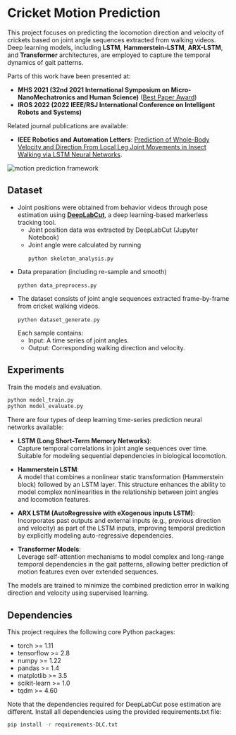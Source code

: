# Cricket Motion Prediction

This project focuses on predicting the locomotion direction and velocity of crickets based on joint angle sequences extracted from walking videos. Deep learning models, including **LSTM**, **Hammerstein-LSTM**, **ARX-LSTM**,  and **Transformer** architectures, are employed to capture the temporal dynamics of gait patterns.

Parts of this work have been presented at: 
- **MHS  2021 (32nd 2021 International Symposium on Micro-NanoMechatronics and Human Science)** ([Best Paper Award](https://www.mech.tohoku.ac.jp/news/prize/6200/))
- **IROS 2022 (2022 IEEE/RSJ International Conference on Intelligent Robots and Systems)**

Related journal publications are available:
- **IEEE Robotics and Automation Letters**: [Prediction of Whole-Body Velocity and Direction From Local Leg Joint Movements in Insect Walking via LSTM Neural Networks](https://ieeexplore.ieee.org/document/9832735).

![motion prediction framework](Evaluation/Figures/cricket-motion-prediction.gif)

## Dataset

- Joint positions were obtained from behavior videos through pose estimation using **[DeepLabCut](https://github.com/DeepLabCut/DeepLabCut)**, a deep learning-based markerless tracking tool.
    - Joint position data was extracted by DeepLabCut (Jupyter Notebook)
    - Joint angle were calculated by running <pre> ```python skeleton_analysis.py``` </pre>
- Data preparation (including re-sample and smooth) <pre> ```python data_preprocess.py``` </pre>
- The dataset consists of joint angle sequences extracted frame-by-frame from cricket walking videos. <pre> ```python dataset_generate.py``` </pre> Each sample contains:
  - Input: A time series of joint angles.
  - Output: Corresponding walking direction and velocity. 

## Experiments

Train the models and evaluation.
```bash
python model_train.py
python model_evaluate.py
```

There are four types of deep learning time-series prediction neural networks available:

- **LSTM (Long Short-Term Memory Networks)**:  
  Capture temporal correlations in joint angle sequences over time. Suitable for modeling sequential dependencies in biological locomotion.

- **Hammerstein LSTM**:  
  A model that combines a nonlinear static transformation (Hammerstein block) followed by an LSTM layer. This structure enhances the ability to model complex nonlinearities in the relationship between joint angles and locomotion features.

- **ARX LSTM (AutoRegressive with eXogenous inputs LSTM)**:  
  Incorporates past outputs and external inputs (e.g., previous direction and velocity) as part of the LSTM inputs, improving temporal prediction by explicitly modeling auto-regressive dependencies.

- **Transformer Models**:  
  Leverage self-attention mechanisms to model complex and long-range temporal dependencies in the gait patterns, allowing better prediction of motion features even over extended sequences.

The models are trained to minimize the combined prediction error in walking direction and velocity using supervised learning.

## Dependencies

This project requires the following core Python packages:

- torch >= 1.11
- tensorflow >= 2.8
- numpy >= 1.22
- pandas >= 1.4
- matplotlib >= 3.5
- scikit-learn >= 1.0
- tqdm >= 4.60

Note that the dependencies required for DeepLabCut pose estimation are different. Install all dependencies using the provided requirements.txt file:
```bash
pip install -r requirements-DLC.txt
```